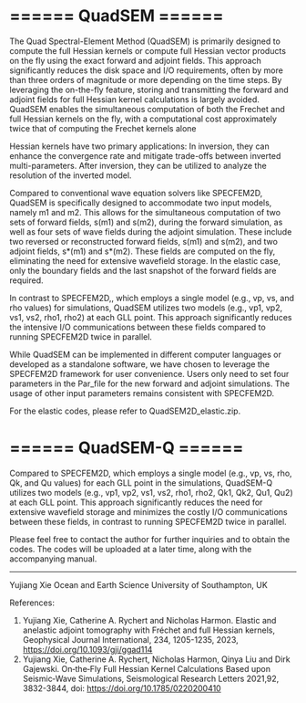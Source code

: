 # ====== QuadSEM ======

The Quad Spectral-Element Method (QuadSEM) is primarily designed to compute the full Hessian kernels or compute full Hessian vector products on the fly using the exact forward and adjoint fields. This approach significantly reduces the disk space and I/O requirements, often by more than three orders of magnitude or more depending on the time steps. By leveraging the on-the-fly feature, storing and transmitting the forward and adjoint fields for full Hessian kernel calculations is largely avoided. QuadSEM enables the simultaneous computation of both the Frechet and full Hessian kernels on the fly, with a computational cost approximately twice that of computing the Frechet kernels alone

Hessian kernels have two primary applications:
In inversion, they can enhance the convergence rate and mitigate trade-offs between inverted multi-parameters.
After inversion, they can be utilized to analyze the resolution of the inverted model.

Compared to conventional wave equation solvers like SPECFEM2D, QuadSEM is specifically designed to accommodate two input models, namely m1 and m2. This allows for the simultaneous computation of two sets of forward fields, s(m1) and s(m2), during the forward simulation, as well as four sets of wave fields during the adjoint simulation. These include two reversed or reconstructed forward fields, s(m1) and s(m2), and two adjoint fields, s*(m1) and s*(m2). These fields are computed on the fly, eliminating the need for extensive wavefield storage. In the elastic case, only the boundary fields and the last snapshot of the forward fields are required.

In contrast to SPECFEM2D,, which employs a single model (e.g., vp, vs, and rho values) for simulations, QuadSEM utilizes two models (e.g., vp1, vp2, vs1, vs2, rho1, rho2) at each GLL point. This approach significantly reduces the intensive I/O communications between these fields compared to running SPECFEM2D twice in parallel.

While QuadSEM can be implemented in different computer languages or developed as a standalone software, we have chosen to leverage the SPECFEM2D framework for user convenience. Users only need to set four parameters in the Par_file for the new forward and adjoint simulations. The usage of other input parameters remains consistent with SPECFEM2D.

For the elastic codes, please refer to QuadSEM2D_elastic.zip.


# ====== QuadSEM-Q ======
Compared to SPECFEM2D, which employs a single model (e.g., vp, vs, rho, Qk, and Qu values) for each GLL point in the simulations, QuadSEM-Q utilizes two models (e.g., vp1, vp2, vs1, vs2, rho1, rho2, Qk1, Qk2, Qu1, Qu2) at each GLL point. This approach significantly reduces the need for extensive wavefield storage and minimizes the costly I/O communications between these fields, in contrast to running SPECFEM2D twice in parallel.

Please feel free to contact the author for further inquiries and to obtain the codes. The codes will be uploaded at a later time, along with the accompanying manual.


------
Yujiang Xie
Ocean and Earth Science
University of Southampton, UK


References:
1. Yujiang Xie, Catherine A. Rychert and Nicholas Harmon. Elastic and anelastic adjoint tomography with Fréchet and full Hessian kernels, Geophysical Journal International, 234, 1205-1235, 2023, https://doi.org/10.1093/gji/ggad114
2. Yujiang Xie, Catherine A. Rychert, Nicholas Harmon, Qinya Liu and Dirk Gajewski. On‐the‐Fly Full Hessian Kernel Calculations Based upon Seismic‐Wave Simulations, Seismological Research Letters 2021,92, 3832-3844, doi: https://doi.org/10.1785/0220200410

